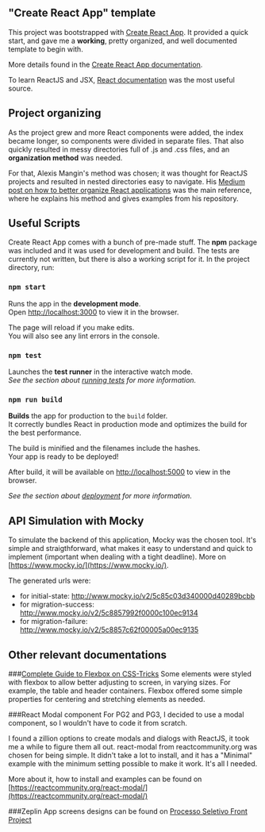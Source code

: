 ## "Create React App" template

This project was bootstrapped with [Create React App](https://github.com/facebook/create-react-app).
It provided a quick start, and gave me a **working**, pretty organized, and well documented template to begin with.

More details found in the [Create React App documentation](https://facebook.github.io/create-react-app/docs/getting-started).

To learn ReactJS and JSX, [React documentation](https://reactjs.org/) was the most useful source.

## Project organizing

As the project grew and more React components were added, the index became longer, so components were divided in separate files. That also quickly resulted in messy directories full of .js and .css files, and an **organization method** was needed.

For that, Alexis Mangin's method was chosen; it was thought for ReactJS projects and resulted in nested directories easy to navigate. His [Medium post on how to better organize React applications](https://medium.com/@alexmngn/how-to-better-organize-your-react-applications-2fd3ea1920f1) was the main reference, where he explains his method and gives examples from his repository.

## Useful Scripts

Create React App comes with a bunch of pre-made stuff. The **npm** package was included and it was used for development and build. The tests are currently not written, but there is also a working script for it.
In the project directory, run:

### `npm start`

Runs the app in the **development mode**.<br>
Open [http://localhost:3000](http://localhost:3000) to view it in the browser.

The page will reload if you make edits.<br>
You will also see any lint errors in the console.

### `npm test`

Launches the **test runner** in the interactive watch mode.<br>
_See the section about [running tests](https://facebook.github.io/create-react-app/docs/running-tests) for more information._

### `npm run build`

**Builds** the app for production to the `build` folder.<br>
It correctly bundles React in production mode and optimizes the build for the best performance.

The build is minified and the filenames include the hashes.<br>
Your app is ready to be deployed!

After build, it will be available on [http://localhost:5000](http://localhost:5000) to view in the browser.

_See the section about [deployment](https://facebook.github.io/create-react-app/docs/deployment) for more information._

## **API Simulation** with Mocky

To simulate the backend of this application, Mocky was the chosen tool.
It's simple and straigthforward, what makes it easy to understand and quick to implement (important when dealing with a tight deadline).
More on [https://www.mocky.io/](https://www.mocky.io/).

The generated urls were:
* for initial-state: http://www.mocky.io/v2/5c85c03d340000d40289bcbb
* for migration-success: http://www.mocky.io/v2/5c8857992f0000c100ec9134
* for migration-failure: http://www.mocky.io/v2/5c8857c62f00005a00ec9135

## Other relevant documentations

###[Complete Guide to Flexbox on CSS-Tricks](https://css-tricks.com/snippets/css/a-guide-to-flexbox/#flexbox-background)
Some elements were styled with flexbox to allow better adjusting to screen, in varying sizes. For example, the table and header containers. Flexbox offered some simple properties for centering and stretching elements as needed.

###React Modal component
For PG2 and PG3, I decided to use a modal component, so I wouldn't have to code it from scratch.

I found a zillion options to create modals and dialogs with ReactJS, it took me a while to figure them all out. react-modal from reactcommunity.org was chosen for being simple. It didn't take a lot to install, and it has a "Minimal" example with the minimum setting possible to make it work. It's all I needed.

More about it, how to install and examples can be found on [https://reactcommunity.org/react-modal/](https://reactcommunity.org/react-modal/)

###Zeplin
App screens designs can be found on [Processo Seletivo Front Project](https://app.zeplin.io/project/5bb7c1c76a3029956fff0624)